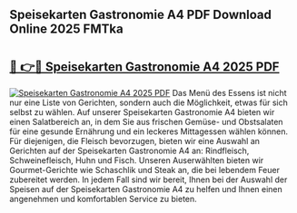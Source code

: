 ## Speisekarten Gastronomie A4 PDF Download Online 2025 FMTka

# <h2><a href="http://gc89ork.nevu.top/?p=Speisekarten+Gastronomie+A4">🔗 👉🔴 Speisekarten Gastronomie A4 2025 PDF</a></h2>

[![Speisekarten Gastronomie A4 2025 PDF](https://i.imgur.com/dBaPXMq.png)](http://gc89ork.nevu.top/?p=Speisekarten+Gastronomie+A4)
Das Menü des Essens ist nicht nur eine Liste von Gerichten, sondern auch die Möglichkeit, etwas für sich selbst zu wählen. Auf unserer Speisekarten Gastronomie A4 bieten wir einen Salatbereich an, in dem Sie aus frischen Gemüse- und Obstsalaten für eine gesunde Ernährung und ein leckeres Mittagessen wählen können. Für diejenigen, die Fleisch bevorzugen, bieten wir eine Auswahl an Gerichten auf der Speisekarten Gastronomie A4 an: Rindfleisch, Schweinefleisch, Huhn und Fisch. Unseren Auserwählten bieten wir Gourmet-Gerichte wie Schaschlik und Steak an, die bei lebendem Feuer zubereitet werden. In jedem Fall sind wir bereit, Ihnen bei der Auswahl der Speisen auf der Speisekarten Gastronomie A4 zu helfen und Ihnen einen angenehmen und komfortablen Service zu bieten.
